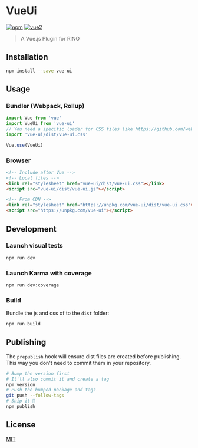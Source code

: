 # VueUi

[![npm](https://img.shields.io/npm/v/vue-ui.svg)](https://www.npmjs.com/package/vue-ui) [![vue2](https://img.shields.io/badge/vue-2.x-brightgreen.svg)](https://vuejs.org/)

> A Vue.js Plugin for RINO

## Installation

```bash
npm install --save vue-ui
```

## Usage

### Bundler (Webpack, Rollup)

```js
import Vue from 'vue'
import VueUi from 'vue-ui'
// You need a specific loader for CSS files like https://github.com/webpack/css-loader
import 'vue-ui/dist/vue-ui.css'

Vue.use(VueUi)
```

### Browser

```html
<!-- Include after Vue -->
<!-- Local files -->
<link rel="stylesheet" href="vue-ui/dist/vue-ui.css"></link>
<script src="vue-ui/dist/vue-ui.js"></script>

<!-- From CDN -->
<link rel="stylesheet" href="https://unpkg.com/vue-ui/dist/vue-ui.css"></link>
<script src="https://unpkg.com/vue-ui"></script>
```

## Development

### Launch visual tests

```bash
npm run dev
```

### Launch Karma with coverage

```bash
npm run dev:coverage
```

### Build

Bundle the js and css of to the `dist` folder:

```bash
npm run build
```


## Publishing

The `prepublish` hook will ensure dist files are created before publishing. This
way you don't need to commit them in your repository.

```bash
# Bump the version first
# It'll also commit it and create a tag
npm version
# Push the bumped package and tags
git push --follow-tags
# Ship it 🚀
npm publish
```

## License

[MIT](http://opensource.org/licenses/MIT)
